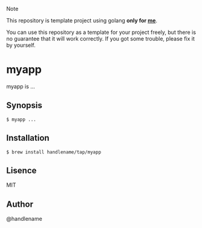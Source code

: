 > [!NOTE]
> 
> This repository is template project using golang **only for [me](https://github.com/handlename)**.
> 
> You can use this repository as a template for your project freely,
> but there is no guarantee that it will work correctly.
> If you got some trouble, please fix it by yourself.

# myapp

myapp is ...

## Synopsis

```console
$ myapp ...
```

## Installation

```console
$ brew install handlename/tap/myapp
```

## Lisence

MIT

## Author

@handlename

